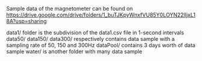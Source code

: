 Sample data of the magnetometer can be found on
https://drive.google.com/drive/folders/1_buTJKpyWnxfVU85Y0LOYN22lIjxL18A?usp=sharing

data1/ folder is the subdivision of the data1.csv file in 1-second intervals
data50/ data150/ data300/ respectively contains data sample with a sampling rate of 50, 150 and 300Hz
dataPool/ contains 3 days worth of data sample
water/ is another folder with many data sample
